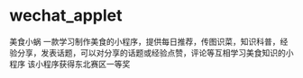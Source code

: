 # wechat_applet
美食小蜗
一款学习制作美食的小程序，提供每日推荐，传图识菜，知识科普，经验分享，发表话题，可以对分享的话题或经验点赞，评论等互相学习美食知识的小程序
该小程序获得东北赛区一等奖
